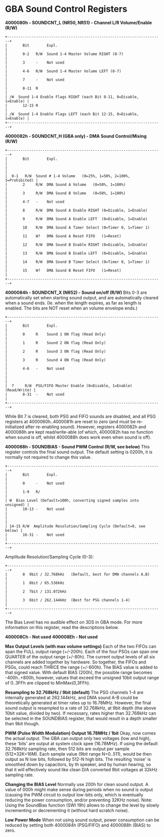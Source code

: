 # GBA Sound Control Registers


**4000080h - SOUNDCNT_L (NR50, NR51) - Channel L/R Volume/Enable
(R/W)**

```
+-----------------------------------------------------------------------+
|       Bit        Expl.                                                |
|       0-2   R/W  Sound 1-4 Master Volume RIGHT (0-7)                  |
|       3     -    Not used                                             |
|       4-6   R/W  Sound 1-4 Master Volume LEFT (0-7)                   |
|       7     -    Not used                                             |
|       8-11  R                                                         |
| /W  Sound 1-4 Enable Flags RIGHT (each Bit 8-11, 0=Disable, 1=Enable) |
|       12-15 R                                                         |
| /W  Sound 1-4 Enable Flags LEFT (each Bit 12-15, 0=Disable, 1=Enable) |
+-----------------------------------------------------------------------+
```


**4000082h - SOUNDCNT_H (GBA only) - DMA Sound Control/Mixing (R/W)**

```
+-----------------------------------------------------------------------+
|       Bit        Expl.                                                |
|                                                                       |
|  0-1   R/W  Sound # 1-4 Volume   (0=25%, 1=50%, 2=100%, 3=Prohibited) |
|       2     R/W  DMA Sound A Volume   (0=50%, 1=100%)                 |
|       3     R/W  DMA Sound B Volume   (0=50%, 1=100%)                 |
|       4-7   -    Not used                                             |
|       8     R/W  DMA Sound A Enable RIGHT (0=Disable, 1=Enable)       |
|       9     R/W  DMA Sound A Enable LEFT  (0=Disable, 1=Enable)       |
|       10    R/W  DMA Sound A Timer Select (0=Timer 0, 1=Timer 1)      |
|       11    W?   DMA Sound A Reset FIFO   (1=Reset)                   |
|       12    R/W  DMA Sound B Enable RIGHT (0=Disable, 1=Enable)       |
|       13    R/W  DMA Sound B Enable LEFT  (0=Disable, 1=Enable)       |
|       14    R/W  DMA Sound B Timer Select (0=Timer 0, 1=Timer 1)      |
|       15    W?   DMA Sound B Reset FIFO   (1=Reset)                   |
+-----------------------------------------------------------------------+
```


**4000084h - SOUNDCNT_X (NR52) - Sound on/off (R/W)**
Bits 0-3 are automatically set when starting sound output, and are
automatically cleared when a sound ends. (Ie. when the length expires,
as far as length is enabled. The bits are NOT reset when an volume
envelope ends.)

```
+-----------------------------------------------------------------------+
|       Bit        Expl.                                                |
|       0     R    Sound 1 ON flag (Read Only)                          |
|       1     R    Sound 2 ON flag (Read Only)                          |
|       2     R    Sound 3 ON flag (Read Only)                          |
|       3     R    Sound 4 ON flag (Read Only)                          |
|       4-6   -    Not used                                             |
|                                                                       |
|  7     R/W  PSG/FIFO Master Enable (0=Disable, 1=Enable) (Read/Write) |
|       8-31  -    Not used                                             |
+-----------------------------------------------------------------------+
```

While Bit 7 is cleared, both PSG and FIFO sounds are disabled, and all
PSG registers at 4000060h..4000081h are reset to zero (and must be
re-initialized after re-enabling sound). However, registers 4000082h and
4000088h are kept read/write-able (of which, 4000082h has no function
when sound is off, whilst 4000088h does work even when sound is off).

**4000088h - SOUNDBIAS - Sound PWM Control (R/W, see below)**
This register controls the final sound output. The default setting is
0200h, it is normally not required to change this value.

```
+-----------------------------------------------------------------------+
|       Bit        Expl.                                                |
|       0     -    Not used                                             |
|       1-9   R/                                                        |
| W  Bias Level (Default=100h, converting signed samples into unsigned) |
|       10-13 -    Not used                                             |
|                                                                       |
| 14-15 R/W  Amplitude Resolution/Sampling Cycle (Default=0, see below) |
|       16-31 -    Not used                                             |
+-----------------------------------------------------------------------+
```

Amplitude Resolution/Sampling Cycle (0-3):

```
+-----------------------------------------------------------------------+
|       0  9bit / 32.768kHz   (Default, best for DMA channels A,B)      |
|       1  8bit / 65.536kHz                                             |
|       2  7bit / 131.072kHz                                            |
|       3  6bit / 262.144kHz  (Best for PSG channels 1-4)               |
+-----------------------------------------------------------------------+
```

The Bias Level has no audible effect on 3DS in GBA mode.
For more information on this register, read the descriptions below.

**400008Ch - Not used**
**400008Eh - Not used**

**Max Output Levels (with max volume settings)**
Each of the two FIFOs can span the FULL output range (+/-200h).
Each of the four PSGs can span one QUARTER of the output range
(+/-80h).
The current output levels of all six channels are added together by
hardware.
So together, the FIFOs and PSGs, could reach THRICE the range
(+/-600h).
The BIAS value is added to that signed value. With default BIAS (200h),
the possible range becomes -400h..+800h, however, values that exceed the
unsigned 10bit output range of 0..3FFh are clipped to MinMax(0,3FFh).

**Resampling to 32.768kHz / 9bit (default)**
The PSG channels 1-4 are internally generated at 262.144kHz, and DMA
sound A-B could be theoretically generated at timer rates up to
16.78MHz. However, the final sound output is resampled to a rate of
32.768kHz, at 9bit depth (the above 10bit value, divided by two). If
necessary, rates higher than 32.768kHz can be selected in the SOUNDBIAS
register, that would result in a depth smaller than 9bit though.

**PWM (Pulse Width Modulation) Output 16.78MHz / 1bit**
Okay, now comes the actual output. The GBA can output only two voltages
(low and high), these \'bits\' are output at system clock spee
(16.78MHz). If using the default 32.768kHz sampling rate, then 512 bits
are output per sample (512\*32K=16M). Each sample value (9bit range
N=0..511), would be then output as N low bits, followed by 512-N high
bits. The resulting \'noise\' is smoothed down by capacitors, by th
speaker, and by human hearing, so that it will effectively sound like
clean D/A converted 9bit voltages at 32kHz sampling rate.

**Changing the BIAS Level**
Normally use 200h for clean sound output. A value of 000h might make
sense during periods when no sound is output (causing the PWM circuit to
output low-bits only, which is eventually reducing the power
consumption, and/or preventing 32KHz noise). Note: Using the SoundBias
function (SWI 19h) allows to change the level by slowly incrementing or
decrementing it (without hard scratch noise).

**Low Power Mode**
When not using sound output, power consumption can be reduced by setting
both 4000084h (PSG/FIFO) and 4000088h (BIAS) to zero.



